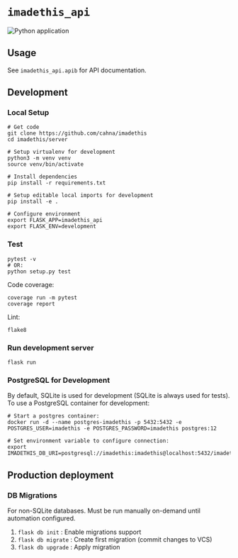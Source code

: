 # `imadethis_api`

![Python application](https://github.com/cahna/imadethis/workflows/Python%20application/badge.svg)

## Usage

See `imadethis_api.apib` for API documentation.

## Development

### Local Setup

```
# Get code
git clone https://github.com/cahna/imadethis
cd imadethis/server

# Setup virtualenv for development
python3 -m venv venv
source venv/bin/activate

# Install dependencies
pip install -r requirements.txt

# Setup editable local imports for development
pip install -e .

# Configure environment
export FLASK_APP=imadethis_api
export FLASK_ENV=development
```

### Test

```
pytest -v
# OR:
python setup.py test
```

Code coverage:

```
coverage run -m pytest
coverage report
```

Lint:

```
flake8
```

### Run development server

```
flask run
```

### PostgreSQL for Development

By default, SQLite is used for development (SQLite is always used for tests).
To use a PostgreSQL container for development:

```
# Start a postgres container:
docker run -d --name postgres-imadethis -p 5432:5432 -e POSTGRES_USER=imadethis -e POSTGRES_PASSWORD=imadethis postgres:12

# Set environment variable to configure connection:
export IMADETHIS_DB_URI=postgresql://imadethis:imadethis@localhost:5432/imadethis
```

## Production deployment

### DB Migrations

For non-SQLite databases. Must be run manually on-demand until automation configured.

1. `flask db init`    : Enable migrations support
2. `flask db migrate` : Create first migration (commit changes to VCS)
3. `flask db upgrade` : Apply migration
